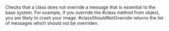 Checks that a class does not override a message that is essential to the base system. For example, if you override the #class method from object, you are likely to crash your image. #classShouldNotOverride returns the list of messages which should not be overriden.